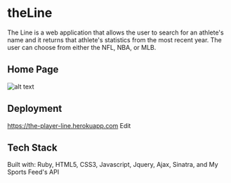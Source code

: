 # theLine
The Line is a web application that allows the user to search for an athlete's name and it returns that athlete's statistics from the most recent year. The user can choose from either the NFL, NBA, or MLB. 

## Home Page
![alt text](readme_images/personal-bog-home.png?raw=true)

## Deployment
https://the-player-line.herokuapp.com Edit


## Tech Stack
Built with: Ruby, HTML5, CSS3, Javascript, Jquery, Ajax, Sinatra, and My Sports Feed's API